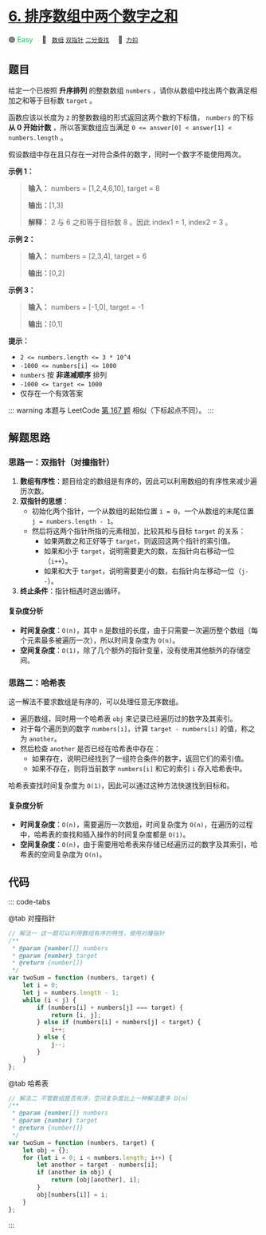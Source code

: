 # [6. 排序数组中两个数字之和](https://2xiao.github.io/leetcode-js/offer2/jz_offer_II_006.html)

🟢 <font color=#15bd66>Easy</font>&emsp; 🔖&ensp; [`数组`](/tag/array.md) [`双指针`](/tag/two-pointers.md) [`二分查找`](/tag/binary-search.md)&emsp; 🔗&ensp;[`力扣`](https://leetcode.cn/problems/kLl5u1)

## 题目

给定一个已按照 **升序排列** 的整数数组 `numbers` ，请你从数组中找出两个数满足相加之和等于目标数 `target` 。

函数应该以长度为 `2` 的整数数组的形式返回这两个数的下标值， `numbers` 的下标 **从 0 开始计数** ，所以答案数组应当满足 `0 <= answer[0] < answer[1] < numbers.length` 。

假设数组中存在且只存在一对符合条件的数字，同时一个数字不能使用两次。

**示例 1：**

> **输入：** numbers = [1,2,4,6,10], target = 8
>
> **输出：**[1,3]
>
> **解释：** 2 与 6 之和等于目标数 8 。因此 index1 = 1, index2 = 3 。

**示例 2：**

> **输入：** numbers = [2,3,4], target = 6
>
> **输出：**[0,2]

**示例 3：**

> **输入：** numbers = [-1,0], target = -1
>
> **输出：**[0,1]

**提示：**

- `2 <= numbers.length <= 3 * 10^4`
- `-1000 <= numbers[i] <= 1000`
- `numbers` 按 **非递减顺序** 排列
- `-1000 <= target <= 1000`
- 仅存在一个有效答案

::: warning
本题与 LeetCode [第 167 题](../problem/0167.md) 相似（下标起点不同）。
:::

## 解题思路

### 思路一：双指针（对撞指针）

1. **数组有序性**：题目给定的数组是有序的，因此可以利用数组的有序性来减少遍历次数。
2. **双指针的思想**：
   - 初始化两个指针，一个从数组的起始位置 `i = 0`，一个从数组的末尾位置 `j = numbers.length - 1`。
   - 然后将这两个指针所指的元素相加，比较其和与目标 `target` 的关系：
     - 如果两数之和正好等于 `target`，则返回这两个指针的索引值。
     - 如果和小于 `target`，说明需要更大的数，左指针向右移动一位（`i++`）。
     - 如果和大于 `target`，说明需要更小的数，右指针向左移动一位（`j--`）。
3. **终止条件**：指针相遇时退出循环。

#### 复杂度分析

- **时间复杂度**：`O(n)`，其中 `n` 是数组的长度，由于只需要一次遍历整个数组（每个元素最多被遍历一次），所以时间复杂度为 `O(n)`。
- **空间复杂度**：`O(1)`，除了几个额外的指针变量，没有使用其他额外的存储空间。

### 思路二：哈希表

这一解法不要求数组是有序的，可以处理任意无序数组。

- 遍历数组，同时用一个哈希表 `obj` 来记录已经遍历过的数字及其索引。
- 对于每个遍历到的数字 `numbers[i]`，计算 `target - numbers[i]` 的值，称之为 `another`。
- 然后检查 `another` 是否已经在哈希表中存在：
  - 如果存在，说明已经找到了一组符合条件的数字，返回它们的索引值。
  - 如果不存在，则将当前数字 `numbers[i]` 和它的索引 `i` 存入哈希表中。

哈希表查找时间复杂度为 `O(1)`，因此可以通过这种方法快速找到目标和。

#### 复杂度分析

- **时间复杂度**：`O(n)`，需要遍历一次数组，时间复杂度为 `O(n)`，在遍历的过程中，哈希表的查找和插入操作的时间复杂度都是 `O(1)`。
- **空间复杂度**：`O(n)`，由于需要用哈希表来存储已经遍历过的数字及其索引，哈希表的空间复杂度为 `O(n)`。

## 代码

::: code-tabs

@tab 对撞指针

```javascript
// 解法一 这一题可以利用数组有序的特性，使用对撞指针
/**
 * @param {number[]} numbers
 * @param {number} target
 * @return {number[]}
 */
var twoSum = function (numbers, target) {
	let i = 0;
	let j = numbers.length - 1;
	while (i < j) {
		if (numbers[i] + numbers[j] === target) {
			return [i, j];
		} else if (numbers[i] + numbers[j] < target) {
			i++;
		} else {
			j--;
		}
	}
};
```

@tab 哈希表

```javascript
// 解法二 不管数组是否有序，空间复杂度比上一种解法要多 O(n)
/**
 * @param {number[]} numbers
 * @param {number} target
 * @return {number[]}
 */
var twoSum = function (numbers, target) {
	let obj = {};
	for (let i = 0; i < numbers.length; i++) {
		let another = target - numbers[i];
		if (another in obj) {
			return [obj[another], i];
		}
		obj[numbers[i]] = i;
	}
};
```

:::
